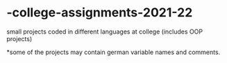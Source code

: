 # -college-assignments-2021-22

small projects coded in different languages at college (includes OOP projects)

*some of the projects may contain german variable names and comments.
